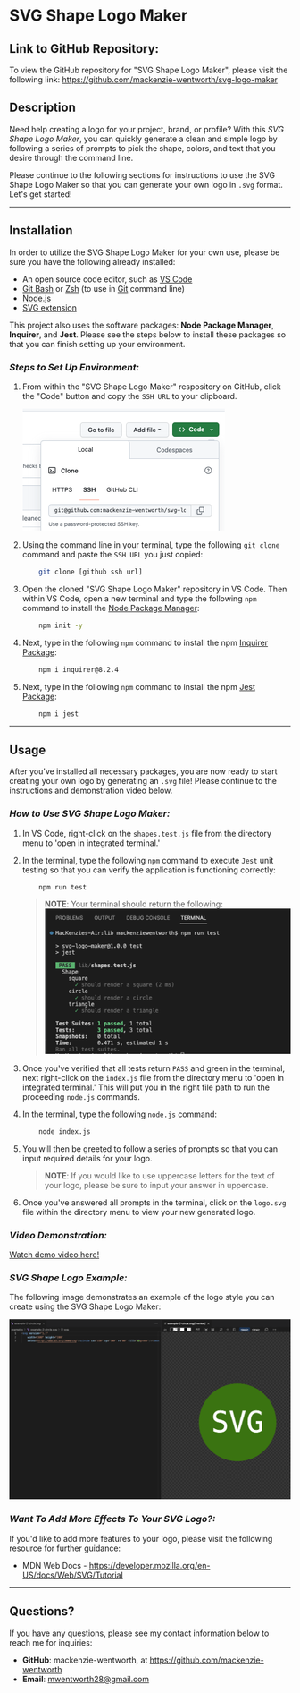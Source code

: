 # SVG Shape Logo Maker

## Link to GitHub Repository: 
To view the GitHub repository for "SVG Shape Logo Maker", please visit the following link: https://github.com/mackenzie-wentworth/svg-logo-maker


## Description
Need help creating a logo for your project, brand, or profile? With this *SVG Shape Logo Maker*, you can quickly generate a clean and simple logo by following a series of prompts to pick the shape, colors, and text that you desire through the command line. 

Please continue to the following sections for instructions to use the SVG Shape Logo Maker so that you can generate your own logo in `.svg` format. Let's get started!

---

## Installation
In order to utilize the SVG Shape Logo Maker for your own use, please be sure you have the following already installed:
* An open source code editor, such as [VS Code](https://code.visualstudio.com/)
* [Git Bash](https://www.educative.io/answers/how-to-install-git-bash-in-windows) or [Zsh](https://github.com/ohmyzsh/ohmyzsh/wiki/Installing-ZSH) (to use in [Git](https://github.com/git-guides/install-git) command line)
* [Node.js](https://nodejs.org/en)
* [SVG extension](https://marketplace.visualstudio.com/items?itemName=jock.svg)

This project also uses the software packages: **Node Package Manager**, **Inquirer**, and **Jest**. Please see the steps below to install these packages so that you can finish setting up your environment. 


### *Steps to Set Up Environment:*
1. From within the "SVG Shape Logo Maker" respository on GitHub, click the "Code" button and copy the `SSH URL` to your clipboard.

    ![An image to demonstrate where in GitHub to click the green "code" button to copy SSH URL.](./assets/images/copy-logo-maker-ssh.png)

2. Using the command line in your terminal, type the following `git clone` command and paste the `SSH URL` you just copied:  

    ```bash
        git clone [github ssh url]
    ```

3. Open the cloned "SVG Shape Logo Maker" repository in VS Code. Then within VS Code, open a new terminal and type the following `npm` command to install the [Node Package Manager](https://www.npmjs.com/):

    ```bash
        npm init -y
    ```

4. Next, type in the following `npm` command to install the npm [Inquirer Package](https://www.npmjs.com/package/inquirer):

    ```bash
        npm i inquirer@8.2.4
    ```

5. Next, type in the following `npm` command to install the npm [Jest Package](https://www.npmjs.com/package/jest):

    ```bash
        npm i jest
    ```

---

## Usage
After you've installed all necessary packages, you are now ready to start creating your own logo by generating an `.svg` file! Please continue to the instructions and demonstration video below. 

### *How to Use SVG Shape Logo Maker:*
1. In VS Code, right-click on the `shapes.test.js` file from the directory menu to 'open in integrated terminal.'

2. In the terminal, type the following `npm` command to execute `Jest` unit testing so that you can verify the application is functioning correctly:

    ```bash
        npm run test
    ```
    >**NOTE**: Your terminal should return the following:
    ![An image to demonstrate when your terminal passes all tests correctly.](./assets/images/svglogo-jest-test.png)

3. Once you've verified that all tests return `PASS` and green in the terminal, next right-click on the `index.js` file from the directory menu to 'open in integrated terminal.' This will put you in the right file path to run the proceeding `node.js` commands.

4. In the terminal, type the following `node.js` command:

    ```bash
        node index.js
    ```

5. You will then be greeted to follow a series of prompts so that you can input required details for your logo.  

    >**NOTE**: If you would like to use uppercase letters for the text of your logo, please be sure to input your answer in uppercase. 

6. Once you've answered all prompts in the terminal, click on the `logo.svg` file within the directory menu to view your new generated logo.

### *Video Demonstration:*
[Watch demo video here!](https://user-images.githubusercontent.com/122484637/229916628-d07fb780-b10a-48ae-b8b0-f74d885fe7de.webm)

### *SVG Shape Logo Example:*
The following image demonstrates an example of the logo style you can create using the SVG Shape Logo Maker: 

![An image of an SVG logo example using the SVG Shape Logo Maker.](./assets/images/svg_mockup.png)


### *Want To Add More Effects To Your SVG Logo?:*
If you'd like to add more features to your logo, please visit the following resource for further guidance: 
* MDN Web Docs - https://developer.mozilla.org/en-US/docs/Web/SVG/Tutorial

---

## Questions?
If you have any questions, please see my contact information below to reach me for inquiries:
* **GitHub**: mackenzie-wentworth, at https://github.com/mackenzie-wentworth
* **Email**: mwentworth28@gmail.com
